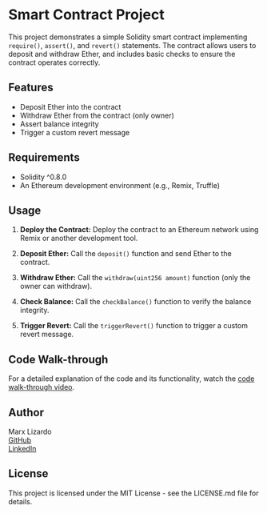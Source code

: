 # Smart Contract Project

This project demonstrates a simple Solidity smart contract implementing `require()`, `assert()`, and `revert()` statements. The contract allows users to deposit and withdraw Ether, and includes basic checks to ensure the contract operates correctly.

## Features

- Deposit Ether into the contract
- Withdraw Ether from the contract (only owner)
- Assert balance integrity
- Trigger a custom revert message

## Requirements

- Solidity ^0.8.0
- An Ethereum development environment (e.g., Remix, Truffle)

## Usage

1. **Deploy the Contract:**
   Deploy the contract to an Ethereum network using Remix or another development tool.

2. **Deposit Ether:**
   Call the `deposit()` function and send Ether to the contract.

3. **Withdraw Ether:**
   Call the `withdraw(uint256 amount)` function (only the owner can withdraw).

4. **Check Balance:**
   Call the `checkBalance()` function to verify the balance integrity.

5. **Trigger Revert:**
   Call the `triggerRevert()` function to trigger a custom revert message.

## Code Walk-through

For a detailed explanation of the code and its functionality, watch the [code walk-through video](https://loom.com).

## Author

Marx Lizardo  
[GitHub](https://github.com/marxjbl)  
[LinkedIn](https://www.linkedin.com/in/marxjbl/) 

## License

This project is licensed under the MIT License - see the LICENSE.md file for details.

